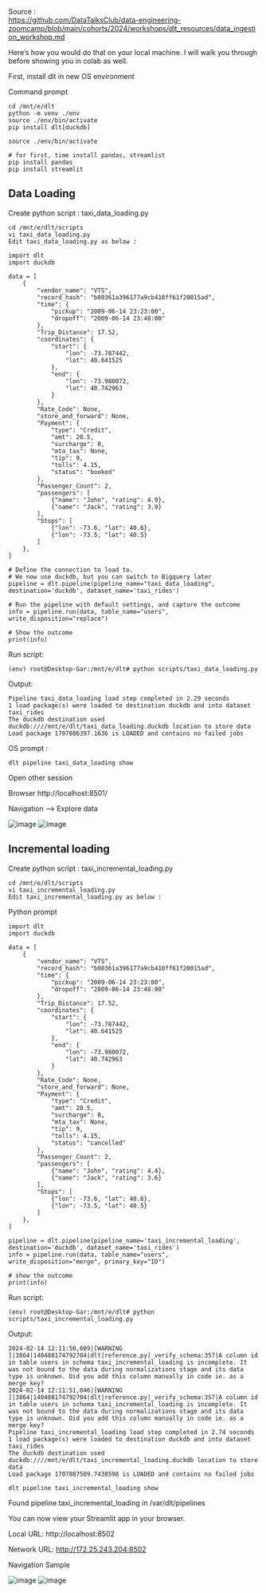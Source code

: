 Source : <br>
https://github.com/DataTalksClub/data-engineering-zoomcamp/blob/main/cohorts/2024/workshops/dlt_resources/data_ingestion_workshop.md

Here’s how you would do that on your local machine. I will walk you through before showing you in colab as well.

First, install dlt in new OS environment

Command prompt
```
cd /mnt/e/dlt
python -m venv ./env
source ./env/bin/activate
pip install dlt[duckdb]
```

```
source ./env/bin/activate

# for first, time install pandas, streamlist
pip install pandas
pip install streamlit
```

## Data Loading

Create python script : taxi_data_loading.py
```
cd /mnt/e/dlt/scripts
vi taxi_data_loading.py
Edit taxi_data_loading.py as below :
```

```
import dlt
import duckdb

data = [
    {
        "vendor_name": "VTS",
		"record_hash": "b00361a396177a9cb410ff61f20015ad",
        "time": {
            "pickup": "2009-06-14 23:23:00",
            "dropoff": "2009-06-14 23:48:00"
        },
        "Trip_Distance": 17.52,
        "coordinates": {
            "start": {
                "lon": -73.787442,
                "lat": 40.641525
            },
            "end": {
                "lon": -73.980072,
                "lat": 40.742963
            }
        },
        "Rate_Code": None,
        "store_and_forward": None,
        "Payment": {
            "type": "Credit",
            "amt": 20.5,
            "surcharge": 0,
            "mta_tax": None,
            "tip": 9,
            "tolls": 4.15,
			"status": "booked"
        },
        "Passenger_Count": 2,
        "passengers": [
            {"name": "John", "rating": 4.9},
            {"name": "Jack", "rating": 3.9}
        ],
        "Stops": [
            {"lon": -73.6, "lat": 40.6},
            {"lon": -73.5, "lat": 40.5}
        ]
    },
]

# Define the connection to load to. 
# We now use duckdb, but you can switch to Bigquery later
pipeline = dlt.pipeline(pipeline_name="taxi_data_loading", destination='duckdb', dataset_name='taxi_rides')

# Run the pipeline with default settings, and capture the outcome
info = pipeline.run(data, table_name="users", write_disposition="replace")

# Show the outcome
print(info)
```

Run script:
```
(env) root@Desktop-Gar:/mnt/e/dlt# python scripts/taxi_data_loading.py
```

Output:
```
Pipeline taxi_data_loading load step completed in 2.29 seconds
1 load package(s) were loaded to destination duckdb and into dataset taxi_rides
The duckdb destination used duckdb:////mnt/e/dlt/taxi_data_loading.duckdb location to store data
Load package 1707886397.1636 is LOADED and contains no failed jobs
```

OS prompt :
```
dlt pipeline taxi_data_loading show
```

Open other session

Browser http://localhost:8501/

Navigation --> Explore data

![image](https://github.com/garjita63/de-zoomcamp-2024/assets/77673886/98a3ae44-bf03-4397-8c03-9005daf527d3)
![image](https://github.com/garjita63/de-zoomcamp-2024/assets/77673886/b2865fc6-0bc1-4ac0-a53b-09c0219052a1)


## Incremental loading

Create python script : taxi_incremental_loading.py
```
cd /mnt/e/dlt/scripts
vi taxi_incremental_loading.py
Edit taxi_incremental_loading.py as below :
```

Python prompt
```
import dlt
import duckdb 

data = [
    {
        "vendor_name": "VTS",
		"record_hash": "b00361a396177a9cb410ff61f20015ad",
        "time": {
            "pickup": "2009-06-14 23:23:00",
            "dropoff": "2009-06-14 23:48:00"
        },
        "Trip_Distance": 17.52,
        "coordinates": {
            "start": {
                "lon": -73.787442,
                "lat": 40.641525
            },
            "end": {
                "lon": -73.980072,
                "lat": 40.742963
            }
        },
        "Rate_Code": None,
        "store_and_forward": None,
        "Payment": {
            "type": "Credit",
            "amt": 20.5,
            "surcharge": 0,
            "mta_tax": None,
            "tip": 9,
            "tolls": 4.15,
			"status": "cancelled"
        },
        "Passenger_Count": 2,
        "passengers": [
            {"name": "John", "rating": 4.4},
            {"name": "Jack", "rating": 3.6}
        ],
        "Stops": [
            {"lon": -73.6, "lat": 40.6},
            {"lon": -73.5, "lat": 40.5}
        ]
    },
]

pipeline = dlt.pipeline(pipeline_name='taxi_incremental_loading', destination='duckdb', dataset_name='taxi_rides')
info = pipeline.run(data, table_name="users", write_disposition="merge", primary_key="ID")

# show the outcome
print(info)
```

Run script:
```
(env) root@Desktop-Gar:/mnt/e/dlt# python scripts/taxi_incremental_loading.py
```

Output:
```
2024-02-14 12:11:50,609|[WARNING              ]|3864|140488174792704|dlt|reference.py|_verify_schema:357|A column id in table users in schema taxi_incremental_loading is incomplete. It was not bound to the data during normalizations stage and its data type is unknown. Did you add this column manually in code ie. as a merge key?
2024-02-14 12:11:51,046|[WARNING              ]|3864|140488174792704|dlt|reference.py|_verify_schema:357|A column id in table users in schema taxi_incremental_loading is incomplete. It was not bound to the data during normalizations stage and its data type is unknown. Did you add this column manually in code ie. as a merge key?
Pipeline taxi_incremental_loading load step completed in 2.74 seconds
1 load package(s) were loaded to destination duckdb and into dataset taxi_rides
The duckdb destination used duckdb:////mnt/e/dlt/taxi_incremental_loading.duckdb location to store data
Load package 1707887509.7438598 is LOADED and contains no failed jobs
```

```
dlt pipeline taxi_incremental_loading show
```

Found pipeline taxi_incremental_loading in /var/dlt/pipelines

  You can now view your Streamlit app in your browser.

  Local URL: http://localhost:8502
  
  Network URL: http://172.25.243.204:8502

Navigation Sample

![image](https://github.com/garjita63/de-zoomcamp-2024/assets/77673886/25cbf8fc-de04-4830-88d8-3325f1cf3648)
![image](https://github.com/garjita63/de-zoomcamp-2024/assets/77673886/73414c34-23ea-4fcb-934e-e93c56dda5f5)

